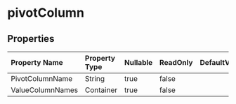 # **pivotColumn**

 

## **Properties**

| Property Name | Property Type | Nullable |  ReadOnly | DefaultValue | Description | 
| :- | :- | :- |:- |  :- | :- |
|PivotColumnName|String|true|false |  ||
|ValueColumnNames|Container|true|false |  ||

